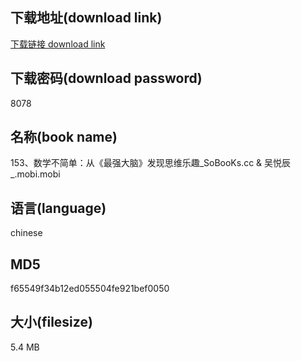 ## 下载地址(download link)
[下载链接 download link](https://voluble-croquembouche-d321dc.netlify.app/?s=153%E3%80%81%E6%95%B0%E5%AD%A6%E4%B8%8D%E7%AE%80%E5%8D%95%EF%BC%9A%E4%BB%8E%E3%80%8A%E6%9C%80%E5%BC%BA%E5%A4%A7%E8%84%91%E3%80%8B%E5%8F%91%E7%8E%B0%E6%80%9D%E7%BB%B4%E4%B9%90%E8%B6%A3_SoBooKs.cc+%26+%E5%90%B4%E6%82%A6%E8%BE%B0_.mobi)

## 下载密码(download password)
8078

## 名称(book name)
153、数学不简单：从《最强大脑》发现思维乐趣_SoBooKs.cc & 吴悦辰_.mobi.mobi

## 语言(language)
chinese

## MD5
f65549f34b12ed055504fe921bef0050

## 大小(filesize)
5.4 MB
